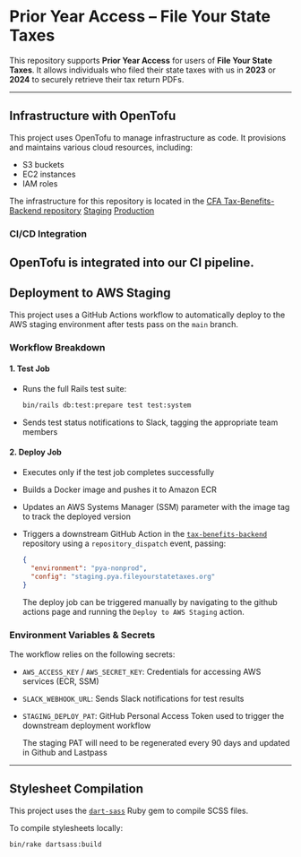 # Prior Year Access – File Your State Taxes

This repository supports **Prior Year Access** for users of **File Your State Taxes**. It allows individuals who filed their state taxes with us in **2023** or **2024** to securely retrieve their tax return PDFs.


---

## Infrastructure with OpenTofu

This project uses OpenTofu to manage infrastructure as code. It provisions and maintains various cloud resources, including:

- S3 buckets
- EC2 instances
- IAM roles

The infrastructure for this repository is located in the [CFA Tax-Benefits-Backend repository](https://github.com/codeforamerica/tax-benefits-backend)
  [Staging](https://github.com/codeforamerica/tax-benefits-backend/tree/main/tofu/config/staging.pya.fileyourstatetaxes.org)
  [Production](https://github.com/codeforamerica/tax-benefits-backend/tree/main/tofu/config/pya.fileyourstatetaxes.org)

### CI/CD Integration

OpenTofu is integrated into our CI pipeline.
---

## Deployment to AWS Staging

This project uses a GitHub Actions workflow to automatically deploy to the AWS staging environment after tests pass on the `main` branch.

### Workflow Breakdown

#### 1. Test Job

- Runs the full Rails test suite:
  ```bash
  bin/rails db:test:prepare test test:system
  ```
- Sends test status notifications to Slack, tagging the appropriate team members

#### 2. Deploy Job

- Executes only if the test job completes successfully
- Builds a Docker image and pushes it to Amazon ECR
- Updates an AWS Systems Manager (SSM) parameter with the image tag to track the deployed version
- Triggers a downstream GitHub Action in the [`tax-benefits-backend`](https://github.com/codeforamerica/tax-benefits-backend) repository using a `repository_dispatch` event, passing:

  ```json
  {
    "environment": "pya-nonprod",
    "config": "staging.pya.fileyourstatetaxes.org"
  }
  ```
  The deploy job can be triggered manually by navigating to the github actions page and running the `Deploy to AWS Staging` action.

### Environment Variables & Secrets

The workflow relies on the following secrets:

- `AWS_ACCESS_KEY` / `AWS_SECRET_KEY`: Credentials for accessing AWS services (ECR, SSM)
- `SLACK_WEBHOOK_URL`: Sends Slack notifications for test results
- `STAGING_DEPLOY_PAT`: GitHub Personal Access Token used to trigger the downstream deployment workflow

  The staging PAT will need to be regenerated every 90 days and updated in Github and Lastpass
---

## Stylesheet Compilation

This project uses the [`dart-sass`](https://rubygems.org/gems/dart-sass) Ruby gem to compile SCSS files.

To compile stylesheets locally:

```bash
bin/rake dartsass:build
```
